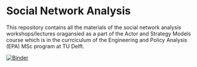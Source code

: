 # Social Network Analysis
This repository contains all the materials of the social network analysis workshops/lectures oragansied as a part of the Actor and Strategy Models course which is in the currciculum of the Engineering and Policy Analysis (EPA) MSc program at TU Delft.   

[![Binder](https://mybinder.org/badge_logo.svg)](https://mybinder.org/v2/gh/ebrahimifard/sna/HEAD)
